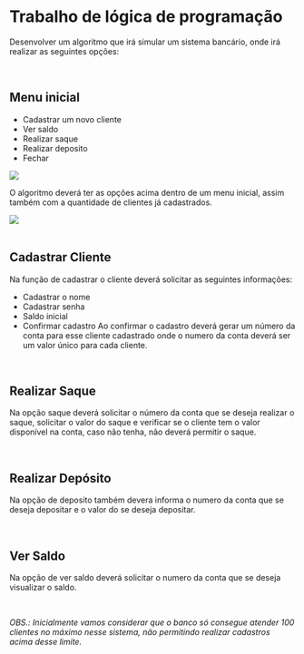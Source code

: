 # Trabalho de lógica de programação

Desenvolver um algoritmo que irá simular um sistema bancário, onde irá realizar as seguintes opções:

<br/>

## Menu inicial
* Cadastrar um novo cliente
* Ver saldo
* Realizar saque
* Realizar deposito
* Fechar 
<div aling="center">
<img src="https://github.com/wistech7l/Conta-Banco--portugol/blob/master/imagens/menu_inicar.PNG?raw=true">
</div>

O algoritmo deverá ter as opções acima dentro de um menu inicial, assim também com a quantidade de clientes já cadastrados. 
<div aling="center">
<img src="https://github.com/wistech7l/Conta-Banco--portugol/blob/master/imagens/bem-vindo.PNG?raw=true">
</div>
<br/>

## Cadastrar Cliente
Na função de cadastrar o cliente deverá solicitar as seguintes informações: 
* Cadastrar o nome
* Cadastrar senha
* Saldo inicial 
* Confirmar cadastro 
Ao confirmar o cadastro deverá gerar um número da conta para esse cliente cadastrado onde o numero da conta deverá ser um valor único para cada cliente. 

<br/>

## Realizar Saque 
Na opção saque deverá solicitar o número da conta que se deseja realizar o saque, solicitar o valor do saque e verificar se o cliente tem o valor disponível na conta, caso não tenha, não deverá permitir o saque. 

<br/>

## Realizar Depósito
Na opção de deposito também devera informa o numero da conta que se deseja depositar e o valor do se deseja depositar. 

<br/>

## Ver Saldo
Na opção de ver saldo deverá solicitar o numero da conta que se deseja visualizar o saldo.

<br/>

*_OBS.:_*
_Inicialmente vamos considerar que o banco só consegue atender 100 clientes no máximo nesse sistema, não permitindo realizar cadastros acima desse limite._

